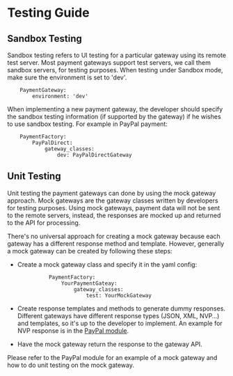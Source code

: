 # Testing Guide

## Sandbox Testing
Sandbox testing refers to UI testing for a particular gateway using its remote test server. Most payment gateways support test servers, we call them sandbox servers, for testing purposes. When testing under Sandbox mode, make sure the environment is set to 'dev'.

		PaymentGateway:
			environment: 'dev'
			
When implementing a new payment gateway, the developer should specify the sandbox testing information (if supported by the gateway) if he wishes to use sandbox testing. For example in PayPal payment: 

		PaymentFactory:
			PayPalDirect: 
				gateway_classes: 
					dev: PayPalDirectGateway
				
## Unit Testing
Unit testing the payment gateways can done by using the mock gateway approach. Mock gateways are the gateway classes written by developers for testing purposes. Using mock gateways, payment data will not be sent to the remote servers, instead, the responses are mocked up and returned to the API for processing. 

There's no universal approach for creating a mock gateway because each gateway has a different response method and template. However, generally a mock gateway can be created by following these steps:

* Create a mock gateway class and specify it in the yaml config:
		 
				PaymentFactory:
					YourPaymentGateay:
						gateway_classes:
							test: YourMockGateway
							
* Create response templates and methods to generate dummy responses. Different gateways have different response types (JSON, XML, NVP…) and templates, so it's up to the developer to implement. An example for NVP response is in the [PayPal module](https://github.com/ryandao/silverstripe-payment-paypal/blob/master/code/PayPalDirect.php#L58).
* Have the mock gateway return the response to the gateway API.

Please refer to the PayPal module for an example of a mock gateway and how to do unit testing on the mock gateway.